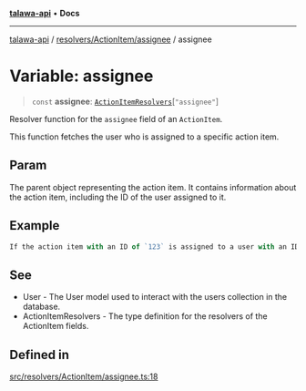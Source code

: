[**talawa-api**](../../../../README.md) • **Docs**

***

[talawa-api](../../../../modules.md) / [resolvers/ActionItem/assignee](../README.md) / assignee

# Variable: assignee

> `const` **assignee**: [`ActionItemResolvers`](../../../../types/generatedGraphQLTypes/type-aliases/ActionItemResolvers.md)\[`"assignee"`\]

Resolver function for the `assignee` field of an `ActionItem`.

This function fetches the user who is assigned to a specific action item.

## Param

The parent object representing the action item. It contains information about the action item, including the ID of the user assigned to it.

## Example

```ts
If the action item with an ID of `123` is assigned to a user with an ID of `456`, this resolver will find the user with the ID `456` in the database and return their information.
```

## See

 - User - The User model used to interact with the users collection in the database.
 - ActionItemResolvers - The type definition for the resolvers of the ActionItem fields.

## Defined in

[src/resolvers/ActionItem/assignee.ts:18](https://github.com/PalisadoesFoundation/talawa-api/blob/3bacbf38707ebd3e3e5f1bc5b4cc7aa3b2adc169/src/resolvers/ActionItem/assignee.ts#L18)
